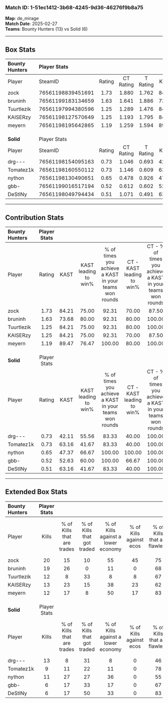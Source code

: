 ### Match ID: 1-51ec1412-3b68-4245-9d36-46276f9b8a75  
**Map**: de_mirage  
**Match Date**: 2025-02-27  
**Teams**: Bounty Hunters (13) vs Solid (6)  

---  

## Box Stats  

| **Bounty Hunters** | Player Stats      |        |           |          |       |       |       |         |        |      |     |
| :- | :- | :-: | :-: | :-: | :-: | :-: | :-: | :-: | :-: | :-: | :-: |
| Player             | SteamID           | Rating | CT Rating | T Rating | KAST  |  ADR  | Kills | Assists | Deaths | K/D  | HS% |
| zock               | 76561198839451691 |  1.73  |   1.880   |  1.762   | 84.21 | 105.2 |  20   |    6    |   8    | 2.50 | 45  |
| bruninh            | 76561199183134659 |  1.63  |   1.641   |  1.886   | 73.68 | 104.7 |  19   |    5    |   7    | 2.71 | 68  |
| Tuurtlezik         | 76561197994380596 |  1.25  |   1.289   |  1.476   | 84.21 | 76.1  |  12   |    7    |   9    | 1.33 | 41  |
| KAISERzy           | 76561198127570649 |  1.25  |   1.193   |  1.795   | 84.21 | 73.4  |  13   |    5    |   10   | 1.30 | 30  |
| meyern             | 76561198195642865 |  1.19  |   1.259   |  1.594   | 89.47 | 66.7  |  12   |    4    |   11   | 1.09 | 58  |
|                    |                   |        |           |          |       |       |       |         |        |      |     |
|                    |                   |        |           |          |       |       |       |         |        |      |     |
|                    |                   |        |           |          |       |       |       |         |        |      |     |
| **Solid**          | Player Stats      |        |           |          |       |       |       |         |        |      |     |
| Player             | SteamID           | Rating | CT Rating | T Rating | KAST  |  ADR  | Kills | Assists | Deaths | K/D  | HS% |
| drg---             | 76561198154095163 |  0.73  |   1.046   |  0.693   | 42.11 | 58.7  |  13   |    1    |   15   | 0.87 | 30  |
| Tomatez1k          | 76561198160550112 |  0.73  |   1.146   |  0.609   | 63.16 | 55.7  |   9   |    2    |   14   | 0.64 | 44  |
| nython             | 76561198130490651 |  0.65  |   0.478   |  0.926   | 47.37 | 58.4  |  11   |    1    |   16   | 0.69 | 63  |
| gbb-               | 76561199016517194 |  0.52  |   0.612   |  0.602   | 52.63 | 53.9  |   6   |    5    |   14   | 0.43 |  0  |
| DeStlNy            | 76561198049794434 |  0.51  |   1.071   |  0.491   | 63.16 | 53.8  |   6   |    4    |   17   | 0.35 | 66  |
---  

## Contribution Stats  

| **Bounty Hunters** | Player Stats |       |                      |                                                        |                           |                                                             |                          |                                                            |
| :- | :-: | :-: | :-: | :-: | :-: | :-: | :-: | :-: |
| Player             |    Rating    | KAST  | KAST leading to win% | % of times you achieve a KAST in your teams won rounds | CT - KAST leading to win% | CT - % of times you achieve a KAST in your teams won rounds | T - KAST leading to win% | T - % of times you achieve a KAST in your teams won rounds |
| zock               |     1.73     | 84.21 |        75.00         |                         92.31                          |           70.00           |                            87.50                            |          83.33           |                           100.00                           |
| bruninh            |     1.63     | 73.68 |        80.00         |                         92.31                          |           80.00           |                           100.00                            |          80.00           |                           80.00                            |
| Tuurtlezik         |     1.25     | 84.21 |        75.00         |                         92.31                          |           80.00           |                           100.00                            |          66.67           |                           80.00                            |
| KAISERzy           |     1.25     | 84.21 |        75.00         |                         92.31                          |           70.00           |                            87.50                            |          83.33           |                           100.00                           |
| meyern             |     1.19     | 89.47 |        76.47         |                         100.00                         |           80.00           |                           100.00                            |          71.43           |                           100.00                           |
|                    |              |       |                      |                                                        |                           |                                                             |                          |                                                            |
|                    |              |       |                      |                                                        |                           |                                                             |                          |                                                            |
|                    |              |       |                      |                                                        |                           |                                                             |                          |                                                            |
| **Solid**          | Player Stats |       |                      |                                                        |                           |                                                             |                          |                                                            |
| Player             |    Rating    | KAST  | KAST leading to win% | % of times you achieve a KAST in your teams won rounds | CT - KAST leading to win% | CT - % of times you achieve a KAST in your teams won rounds | T - KAST leading to win% | T - % of times you achieve a KAST in your teams won rounds |
| drg---             |     0.73     | 42.11 |        55.56         |                         83.33                          |           40.00           |                           100.00                            |          75.00           |                           75.00                            |
| Tomatez1k          |     0.73     | 63.16 |        41.67         |                         83.33                          |           40.00           |                           100.00                            |          42.86           |                           75.00                            |
| nython             |     0.65     | 47.37 |        66.67         |                         100.00                         |          100.00           |                           100.00                            |          57.14           |                           100.00                           |
| gbb-               |     0.52     | 52.63 |        60.00         |                         100.00                         |           66.67           |                           100.00                            |          57.14           |                           100.00                           |
| DeStlNy            |     0.51     | 63.16 |        41.67         |                         83.33                          |           40.00           |                           100.00                            |          42.86           |                           75.00                            |
---  

## Extended Box Stats  

| **Bounty Hunters** | Player Stats |                            |                            |                                    |                         |                              |                                 |        |                             |                                     |                          |                               |                            |
| :- | :-: | :-: | :-: | :-: | :-: | :-: | :-: | :-: | :-: | :-: | :-: | :-: | :-: |
| Player             |    Kills     | % of Kills that are trades | % of Kills that got traded | % of Kills against a lower economy | % of Kills against ecos | % of Kills that are flawless | % of Kills that are close duels | Deaths | % of Deaths that get traded | % of Deaths against a lower economy | % of Deaths against ecos | % of Deaths that are flawless | % of Deaths that are close |
| zock               |      20      |             15             |             10             |                 55                 |           45            |              75              |               10                |   8    |             25              |                 13                  |            13            |              50               |             25             |
| bruninh            |      19      |             26             |             0              |                 11                 |            0            |              68              |                5                |   7    |             14              |                 14                  |            14            |              57               |             43             |
| Tuurtlezik         |      12      |             8              |             33             |                 8                  |            8            |              67              |                8                |   9    |             22              |                 22                  |            11            |              56               |             22             |
| KAISERzy           |      13      |             23             |             15             |                 38                 |           23            |              62              |               15                |   10   |             40              |                 30                  |            20            |              80               |             30             |
| meyern             |      12      |             17             |             8              |                 50                 |           17            |              83              |                8                |   11   |             45              |                  0                  |            0             |              55               |             9              |
|                    |              |                            |                            |                                    |                         |                              |                                 |        |                             |                                     |                          |                               |                            |
|                    |              |                            |                            |                                    |                         |                              |                                 |        |                             |                                     |                          |                               |                            |
|                    |              |                            |                            |                                    |                         |                              |                                 |        |                             |                                     |                          |                               |                            |
| **Solid**          | Player Stats |                            |                            |                                    |                         |                              |                                 |        |                             |                                     |                          |                               |                            |
| Player             |    Kills     | % of Kills that are trades | % of Kills that got traded | % of Kills against a lower economy | % of Kills against ecos | % of Kills that are flawless | % of Kills that are close duels | Deaths | % of Deaths that get traded | % of Deaths against a lower economy | % of Deaths against ecos | % of Deaths that are flawless | % of Deaths that are close |
| drg---             |      13      |             8              |             31             |                 8                  |            0            |              46              |               23                |   15   |              0              |                 13                  |            0             |              67               |             7              |
| Tomatez1k          |      9       |             11             |             22             |                 11                 |            0            |              78              |               33                |   14   |              7              |                 14                  |            0             |              93               |             7              |
| nython             |      11      |             27             |             27             |                 36                 |            0            |              55              |               27                |   16   |             13              |                  6                  |            0             |              81               |             6              |
| gbb-               |      6       |             17             |             33             |                 17                 |            0            |              67              |               17                |   14   |              7              |                 14                  |            0             |              64               |             7              |
| DeStlNy            |      6       |             17             |             50             |                 33                 |            0            |              83              |               17                |   17   |             29              |                  6                  |            0             |              59               |             18             |

